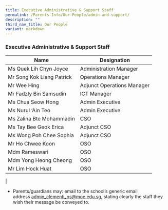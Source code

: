 ```yaml
---
title: Executive Administrative & Support Staff
permalink: /Parents-Info/Our-People/admin-and-support/
description: ""
third_nav_title: Our People
variant: markdown
---
```

### Executive Administrative & Support Staff

| Name | Designation |
|---|---|
| Ms Quek Lih Chyn Joyce | Administration Manager |
| Mr Song Kok Liang Patrick | Operations Manager  |
| Mr Wee Hing | Adjunct Operations Manager  |
| Mr Fadzly Bin Samsudin | ICT Manager |
| Ms Chua Seow Hong | Admin Executive |
| Ms Nurul ‘Ain Teo | Admin Executive |
| Ms Zalina Bte Mohammadin |CSO |
| Ms Tay Bee Geok Erica  |Adjunct CSO |
| Ms Wong Poh Chee Sophia | Adjunct CSO |
| Mr Ho Chwee Koon | OSO |
| Mdm Rameswari | OSO |
| Mdm Yong Heong Cheong |OSO |
| Mr Lim Hock Huat | OSO |
| 

*   Parents/guardians may: email to the school’s generic email address [admin_clementi_ps@moe.edu.sg](admin_clementi_ps@moe.edu.sg), stating clearly the staff they wish their message be conveyed to.